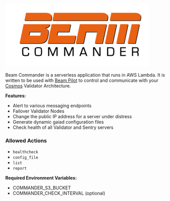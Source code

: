 ![beam-commander-logo.png](beam-commander-logo.png)

Beam Commander is a serverless application that runs in AWS Lambda. It is written to be used with [Beam Pilot](../pilot) to control and communicate with your [Cosmos](https://cosmos.network) Validator Architecture.

**Features:**

- Alert to various messaging endpoints
- Failover Validator Nodes
- Change the public IP address for a server under distress
- Generate dynamic gaiad configuration files
- Check health of all Validator and Sentry servers



### Allowed Actions

- `healthcheck`
- `config_file`
- `list`
- `report`

**Required Environment Variables:**

- COMMANDER_S3_BUCKET
- COMMANDER_CHECK_INTERVAL (optional)
